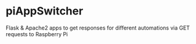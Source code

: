 # piAppSwitcher
Flask &amp; Apache2 apps to get responses for different automations via GET requests to Raspberry Pi
